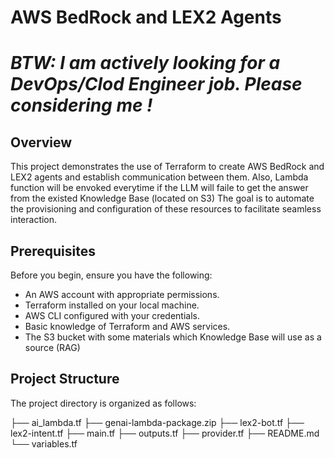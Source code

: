 # AWS BedRock and LEX2 Agents

# *BTW: I am actively looking for a DevOps/Clod Engineer job. Please considering me !*



## Overview

This project demonstrates the use of Terraform to create AWS BedRock and LEX2 agents and establish communication between them. 
Also, Lambda function will be envoked everytime if the LLM will faile to get the answer from the existed Knowledge Base (located on S3)
The goal is to automate the provisioning and configuration of these resources to facilitate seamless interaction.

## Prerequisites
Before you begin, ensure you have the following:
- An AWS account with appropriate permissions.
- Terraform installed on your local machine.
- AWS CLI configured with your credentials.
- Basic knowledge of Terraform and AWS services.
- The S3 bucket with some materials which Knowledge Base will use as a source (RAG)
  

## Project Structure
The project directory is organized as follows:

├── ai_lambda.tf
├── genai-lambda-package.zip
├── lex2-bot.tf
├── lex2-intent.tf
├── main.tf
├── outputs.tf
├── provider.tf
├── README.md
└── variables.tf
